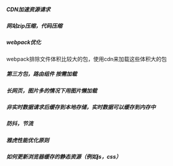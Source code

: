 ##### CDN加速资源请求



##### 网站zip压缩，代码压缩



##### webpack优化

webpack排除文件体积比较大的包，使用cdn来加载这些体积大的包



##### 第三方包，路由组件 按需加载



##### 长网页，图片多的情况下用图片懒加载



##### 非实时数据请求后缓存到本地存储，实时数据可以缓存到内存中



##### 防抖，节流



##### 雅虎性能优化原则



##### 如何更新浏览器缓存的静态资源（例如js，css）